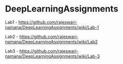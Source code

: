 # DeepLearningAssignments

Lab1 - https://github.com/rajeswari-namana/DeepLearningAssignments/wiki/Lab-1

Lab2 - https://github.com/rajeswari-namana/DeepLearningAssignments/wiki/Lab2

Lab3 - https://github.com/rajeswari-namana/DeepLearningAssignments/wiki/Lab-3
